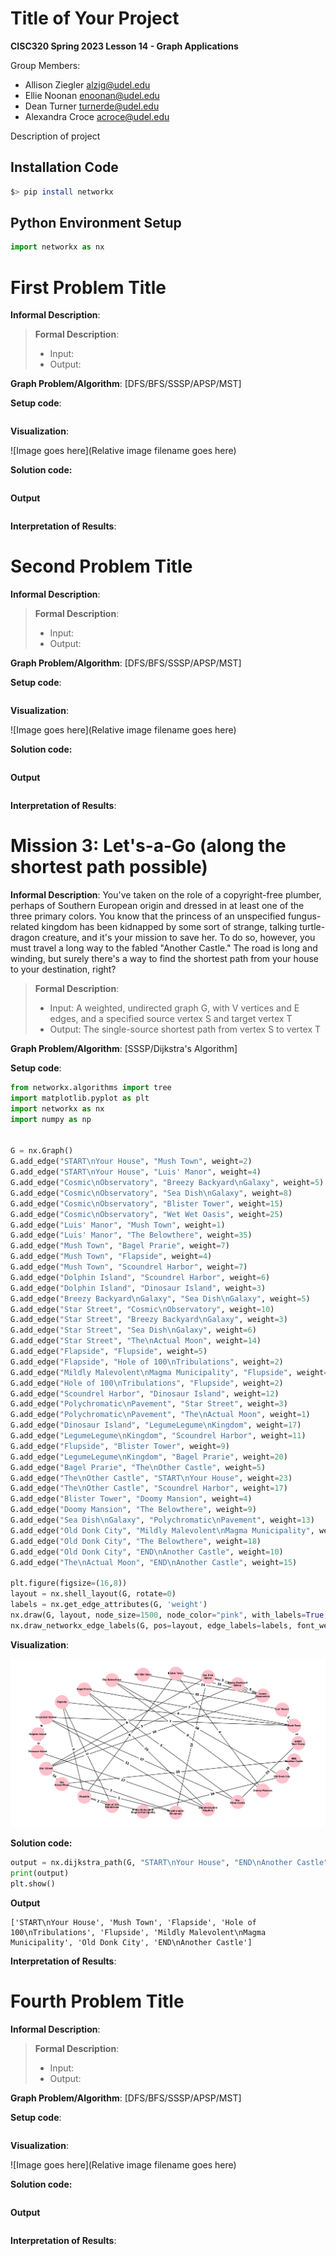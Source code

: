 # Title of Your Project

**CISC320 Spring 2023 Lesson 14 - Graph Applications**

Group Members:
* Allison Ziegler alzig@udel.edu
* Ellie Noonan enoonan@udel.edu
* Dean Turner turnerde@udel.edu
* Alexandra Croce acroce@udel.edu

Description of project

## Installation Code

```sh
$> pip install networkx
```

## Python Environment Setup

```python
import networkx as nx
```

# First Problem Title

**Informal Description**: 

> **Formal Description**:
>  * Input:
>  * Output:

**Graph Problem/Algorithm**: [DFS/BFS/SSSP/APSP/MST]


**Setup code**:

```python
```

**Visualization**:

![Image goes here](Relative image filename goes here)

**Solution code:**

```python
```

**Output**

```
```

**Interpretation of Results**:



# Second Problem Title

**Informal Description**: 

> **Formal Description**:
>  * Input:
>  * Output:

**Graph Problem/Algorithm**: [DFS/BFS/SSSP/APSP/MST]


**Setup code**:

```python
```

**Visualization**:

![Image goes here](Relative image filename goes here)

**Solution code:**

```python
```

**Output**

```
```

**Interpretation of Results**:



# Mission 3: Let's-a-Go (along the shortest path possible)

**Informal Description**: You've taken on the role of a copyright-free plumber, perhaps of Southern European origin and dressed in at least one of the three primary colors. You know that the princess of an unspecified fungus-related kingdom has been kidnapped by some sort of strange, talking turtle-dragon creature, and it's your mission to save her. To do so, however, you must travel a long way to the fabled "Another Castle." The road is long and winding, but surely there's a way to find the shortest path from your house to your destination, right?

> **Formal Description**:
>  * Input: A weighted, undirected graph G, with V vertices and E edges, and a specified source vertex S and target vertex T
>  * Output: The single-source shortest path from vertex S to vertex T

**Graph Problem/Algorithm**: [SSSP/Dijkstra's Algorithm]


**Setup code**:

```python
from networkx.algorithms import tree
import matplotlib.pyplot as plt
import networkx as nx
import numpy as np


G = nx.Graph()
G.add_edge("START\nYour House", "Mush Town", weight=2)
G.add_edge("START\nYour House", "Luis' Manor", weight=4)
G.add_edge("Cosmic\nObservatory", "Breezy Backyard\nGalaxy", weight=5)
G.add_edge("Cosmic\nObservatory", "Sea Dish\nGalaxy", weight=8)
G.add_edge("Cosmic\nObservatory", "Blister Tower", weight=15)
G.add_edge("Cosmic\nObservatory", "Wet Wet Oasis", weight=25)
G.add_edge("Luis' Manor", "Mush Town", weight=1)
G.add_edge("Luis' Manor", "The Belowthere", weight=35)
G.add_edge("Mush Town", "Bagel Prarie", weight=7)
G.add_edge("Mush Town", "Flapside", weight=4)
G.add_edge("Mush Town", "Scoundrel Harbor", weight=7)
G.add_edge("Dolphin Island", "Scoundrel Harbor", weight=6)
G.add_edge("Dolphin Island", "Dinosaur Island", weight=3)
G.add_edge("Breezy Backyard\nGalaxy", "Sea Dish\nGalaxy", weight=5)
G.add_edge("Star Street", "Cosmic\nObservatory", weight=10)
G.add_edge("Star Street", "Breezy Backyard\nGalaxy", weight=3)
G.add_edge("Star Street", "Sea Dish\nGalaxy", weight=6)
G.add_edge("Star Street", "The\nActual Moon", weight=14)
G.add_edge("Flapside", "Flupside", weight=5)
G.add_edge("Flapside", "Hole of 100\nTribulations", weight=2)
G.add_edge("Mildly Malevolent\nMagma Municipality", "Flupside", weight=11)
G.add_edge("Hole of 100\nTribulations", "Flupside", weight=2)
G.add_edge("Scoundrel Harbor", "Dinosaur Island", weight=12)
G.add_edge("Polychromatic\nPavement", "Star Street", weight=3)
G.add_edge("Polychromatic\nPavement", "The\nActual Moon", weight=1)
G.add_edge("Dinosaur Island", "LegumeLegume\nKingdom", weight=17)
G.add_edge("LegumeLegume\nKingdom", "Scoundrel Harbor", weight=11)
G.add_edge("Flupside", "Blister Tower", weight=9)
G.add_edge("LegumeLegume\nKingdom", "Bagel Prarie", weight=20)
G.add_edge("Bagel Prarie", "The\nOther Castle", weight=5)
G.add_edge("The\nOther Castle", "START\nYour House", weight=23)
G.add_edge("The\nOther Castle", "Scoundrel Harbor", weight=17)
G.add_edge("Blister Tower", "Doomy Mansion", weight=4)
G.add_edge("Doomy Mansion", "The Belowthere", weight=9)
G.add_edge("Sea Dish\nGalaxy", "Polychromatic\nPavement", weight=13)
G.add_edge("Old Donk City", "Mildly Malevolent\nMagma Municipality", weight=16)
G.add_edge("Old Donk City", "The Belowthere", weight=18)
G.add_edge("Old Donk City", "END\nAnother Castle", weight=10)
G.add_edge("The\nActual Moon", "END\nAnother Castle", weight=15)

plt.figure(figsize=(16,8))
layout = nx.shell_layout(G, rotate=0)
labels = nx.get_edge_attributes(G, 'weight')
nx.draw(G, layout, node_size=1500, node_color="pink", with_labels=True, font_weight='bold', font_size=6, horizontalalignment="center")
nx.draw_networkx_edge_labels(G, pos=layout, edge_labels=labels, font_weight='bold', font_size=9)
```

**Visualization**:

![Problem 3 Figure](problem3figure.png)

**Solution code:**

```python
output = nx.dijkstra_path(G, "START\nYour House", "END\nAnother Castle", weight='weight')
print(output)
plt.show()
```

**Output**

```
['START\nYour House', 'Mush Town', 'Flapside', 'Hole of 100\nTribulations', 'Flupside', 'Mildly Malevolent\nMagma Municipality', 'Old Donk City', 'END\nAnother Castle']
```

**Interpretation of Results**:



# Fourth Problem Title

**Informal Description**: 

> **Formal Description**:
>  * Input:
>  * Output:

**Graph Problem/Algorithm**: [DFS/BFS/SSSP/APSP/MST]


**Setup code**:

```python
```

**Visualization**:

![Image goes here](Relative image filename goes here)

**Solution code:**

```python
```

**Output**

```
```

**Interpretation of Results**:

